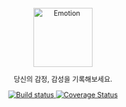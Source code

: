 
<p align="center">
  <a href="https://github.com/2motion" target="blank"><img src="https://avatars0.githubusercontent.com/u/54016194" width="120" alt="Emotion" /></a>
</p>

<p align="center">
  당신의 감정, 감성을 기록해보세요.
</p>

<p align="center">
  <a href="https://circleci.com/gh/2motion/emotion-be">
    <img src="https://circleci.com/gh/2motion/emotion-be.svg?style=svg" alt="Build status"/>
  </a>
  <a href='https://coveralls.io/github/2motion/emotion-be?branch=master'>
    <img src='https://coveralls.io/repos/github/2motion/emotion-be/badge.svg?branch=master' alt='Coverage Status' />
  </a>
</p>